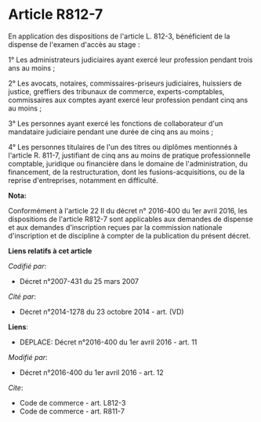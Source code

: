 # Article R812-7

En application des dispositions de l'article L. 812-3, bénéficient de la dispense de l'examen d'accès au stage : 

1° Les administrateurs judiciaires ayant exercé leur profession pendant trois ans au moins ; 

2° Les avocats, notaires, commissaires-priseurs judiciaires, huissiers de justice, greffiers des tribunaux de commerce,
experts-comptables, commissaires aux comptes ayant exercé leur profession pendant cinq ans au moins ; 

3° Les personnes ayant exercé les fonctions de collaborateur d'un mandataire judiciaire pendant une durée de cinq ans au
moins ; 

4° Les personnes titulaires de l'un des titres ou diplômes mentionnés à l'article R. 811-7, justifiant de cinq ans au moins
de pratique professionnelle comptable, juridique ou financière dans le domaine de l'administration, du financement, de la
restructuration, dont les fusions-acquisitions, ou de la reprise d'entreprises, notamment en difficulté.

**Nota:**

Conformément à l'article 22 II du décret n° 2016-400 du 1er avril 2016, les dispositions de l'article R812-7 sont applicables
aux demandes de dispense et aux demandes d'inscription reçues par la commission nationale d'inscription et de discipline à
compter de la publication du présent décret.

**Liens relatifs à cet article**

_Codifié par_:

  - Décret n°2007-431 du 25 mars 2007

_Cité par_:

  - Décret n°2014-1278 du 23 octobre 2014 - art. (VD)

**Liens**:

  - DEPLACE: Décret n°2016-400 du 1er avril 2016 - art. 11

_Modifié par_:

  - Décret n°2016-400 du 1er avril 2016 - art. 12

_Cite_:

  - Code de commerce - art. L812-3
  - Code de commerce - art. R811-7

